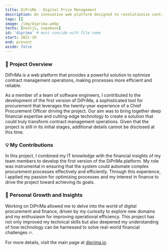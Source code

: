```yaml
---
title: DiPriMa - Digital Price Management
description: An innovative web platform designed to revolutionize contract management operations in procurement. 
tags: []
image: /img/diprima.webp
techs: [nextjs, supabase]
id: 'diprima' # must concide with file name
start: 2021-10
end: present
aside: false
---
```


### 🚀 Project Overview
DiPriMa is a web platform that provides a powerful solution to optimize contract management operations, making processes more efficient and reliable.

As a member of a team of software engineers, I contributed to the development of the first version of DiPriMa, a sophisticated tool for procurement that leverages the twenty-year experience of a Chief Procurement Officer driving the project. Our aim was to bring together deep financial expertise and cutting-edge technology to create a solution that could truly transform contract management operations. Given that the project is still in its initial stages, additional details cannot be disclosed at this time.

### 💡 My Contributions
In this project, I combined my IT knowledge with the financial insights of my team members to develop the first version of the DiPriMa platform. My role was instrumental in ensuring that the system could automate complex procurement processes effectively and efficiently. Through this experience, I applied my passion for optimizing processes and my interest in finance to drive the project toward achieving its goals.

### 🌟 Personal Growth and Insights
Working on DiPriMa allowed me to delve into the world of digital procurement and finance, driven by my curiosity to explore new domains and my enthusiasm for improving operational efficiency. This project has not only improved my technical skills but also deepened my understanding of how technology can be harnessed to solve real-world financial challenges 🔥.

For more details, visit the main page at [diprima.io](https://dirpima.io).

